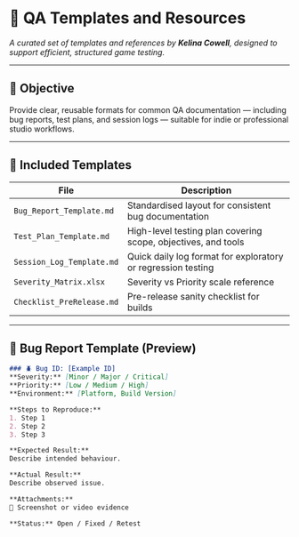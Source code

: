 # 🧰 QA Templates and Resources
*A curated set of templates and references by **Kelina Cowell**, designed to support efficient, structured game testing.*

---

## 🎯 Objective
Provide clear, reusable formats for common QA documentation — including bug reports, test plans, and session logs — suitable for indie or professional studio workflows.

---

## 📁 Included Templates
| File | Description |
|------|--------------|
| `Bug_Report_Template.md` | Standardised layout for consistent bug documentation |
| `Test_Plan_Template.md` | High-level testing plan covering scope, objectives, and tools |
| `Session_Log_Template.md` | Quick daily log format for exploratory or regression testing |
| `Severity_Matrix.xlsx` | Severity vs Priority scale reference |
| `Checklist_PreRelease.md` | Pre-release sanity checklist for builds |

---

## 🧩 Bug Report Template (Preview)
```markdown
### 🪲 Bug ID: [Example ID]
**Severity:** [Minor / Major / Critical]  
**Priority:** [Low / Medium / High]  
**Environment:** [Platform, Build Version]

**Steps to Reproduce:**
1. Step 1  
2. Step 2  
3. Step 3  

**Expected Result:**  
Describe intended behaviour.  

**Actual Result:**  
Describe observed issue.  

**Attachments:**  
📎 Screenshot or video evidence  

**Status:** Open / Fixed / Retest
